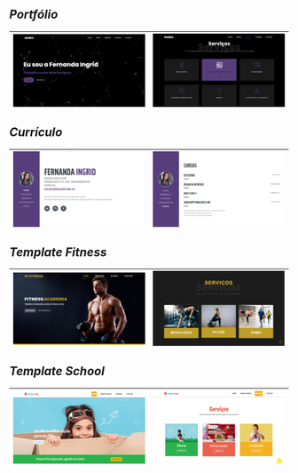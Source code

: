 ## *Portfólio*
|<img  align="left"  width="400px" src="https://github.com/developer-fernanda/developer-fernanda.github.io/blob/master/website/1.png"/> | <img  align="left"  width="400px" src="https://github.com/developer-fernanda/developer-fernanda.github.io/blob/master/website/2.png"/> |
|--|--|
## *Currículo*
|<img  align="left"  width="400px" src="https://github.com/developer-fernanda/developer-fernanda.github.io/blob/master/curriculo/1.png"/> | <img  align="left"  width="400px" src="https://github.com/developer-fernanda/developer-fernanda.github.io/blob/master/curriculo/2.png"/> |
|--|--|
## *Template Fitness*
|<img  align="left"  width="400px" src="https://github.com/developer-fernanda/developer-fernanda.github.io/blob/master/gym/1.png"/> | <img  align="left"  width="400px" src="https://github.com/developer-fernanda/developer-fernanda.github.io/blob/master/gym/2.png"/> |
|--|--|
## *Template School*
|<img  align="left"  width="400px" src="https://github.com/developer-fernanda/developer-fernanda.github.io/blob/master/school/1.png"/> | <img  align="left"  width="400px" src="https://github.com/developer-fernanda/developer-fernanda.github.io/blob/master/school/3.png"/> |
|--|--|
